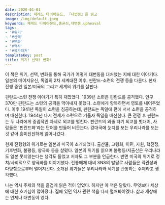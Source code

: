 ```yaml
---
date: 2020-01-01
description: 재레드 다이아몬드, 『대변동』을 읽고
image: /img/default.jpeg
keywords: 재레드 다이아몬드,총균쇠,대변동,upheaval
tags:
- '#위기'
- '#선택'
- '#변화'
- '#역사'
- '#국가대처'
templateKey: post
title: 위기! 선택! 변화!
---
```


이 책은 위기, 선택, 변화를 통해 국가가 어떻게 대변동을 대처했는 지에 대한 이야기다. 일본의 메이지유신, 독일의 2차 세계대전 이후, 핀란드-소련의 전쟁 등을 다룬다. 현재 진행 중인 일본/미국의 그리고 세계의 위기를 살핀다.

핀란드-소련 전쟁 이야기가 특히 재밌었다. 1939년 소련은 핀란드를 공격했다. 인구 370만 핀란드는 소련의 공격을 막아내지 못했다. 소련에게 항복하면서 영토를 내어주었다. 이후 1941년 독일이 소련을 침공하는데, 핀란드는 독일에 편에 서서 소련을 공격하며 배신한다. 1944년 다시 전세가 소련으로 기울자 독일을 배신한다. 큰 전쟁 후 핀란드는 두 나라에게 중립적인 자세로 외교를 펼친다. 핀란드의 외줄 타기 외교를 빗대어, 사람들은 '핀란드화'라는 단어를 만들어 비웃는다. 강대국에 눈치를 보는 우리나라를 보는 것 같아 흥미진진하게 읽어나갔다.

현재 진행형의 위기로는 일본과 미국이 소개되었다. 출산율, 고령화, 이민, 자원, 핵전쟁, 기후변화, 불평등, 양극화 등을 살폈다. 일본의 위기를 읽으며 불평등/저출산은 우리나라도 일본 못지않는다는 생각도 들었고 저자도 그 부분을 언급한다. 반면 미국의 위기로 정치/사회적으로 양극화를 이야기했다. 전통매체 대비 SNS의 발달로 사람들은 객관성과 다양함으로부터 멀어져간다. 소개된 위기들은 우리나라와 세계를 관통하는 주제라고 생각했다.

나는 역사 주제의 책을 즐겁게 읽은 적이 없었다. 하지만 이 책은 달랐다. 무엇보다 세상에 대한 호기심이 많아졌다. 집에 있던 역사 관련 책을 다시 펼쳐봐야겠다. 삶과 세상에는 언제나 대변동이 있다.